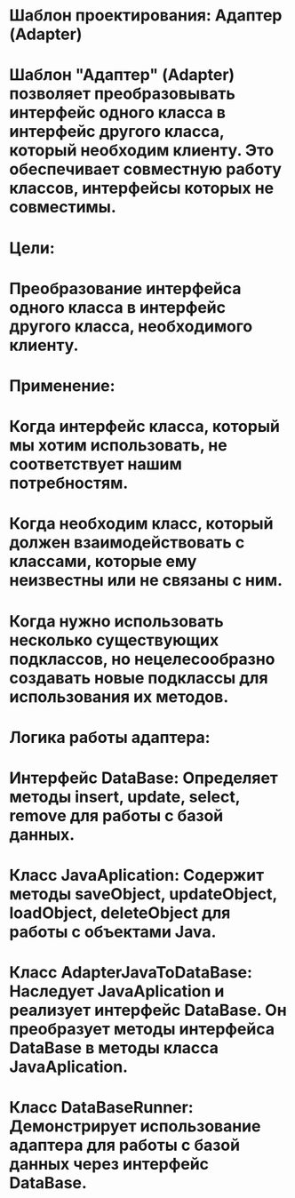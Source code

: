 Шаблон проектирования: Адаптер (Adapter)
=
Шаблон "Адаптер" (Adapter) позволяет преобразовывать интерфейс одного класса в интерфейс другого класса, который необходим клиенту. Это обеспечивает совместную работу классов, интерфейсы которых не совместимы.
=
Цели:
=
Преобразование интерфейса одного класса в интерфейс другого класса, необходимого клиенту.
= 
Применение:
=
Когда интерфейс класса, который мы хотим использовать, не соответствует нашим потребностям.
=
Когда необходим класс, который должен взаимодействовать с классами, которые ему неизвестны или не связаны с ним.
=
Когда нужно использовать несколько существующих подклассов, но нецелесообразно создавать новые подклассы для использования их методов.
=
Логика работы адаптера:
=
Интерфейс DataBase: Определяет методы insert, update, select, remove для работы с базой данных.
=
Класс JavaAplication: Содержит методы saveObject, updateObject, loadObject, deleteObject для работы с объектами Java.
=
Класс AdapterJavaToDataBase: Наследует JavaAplication и реализует интерфейс DataBase. Он преобразует методы интерфейса DataBase в методы класса JavaAplication.
=
Класс DataBaseRunner: Демонстрирует использование адаптера для работы с базой данных через интерфейс DataBase.
=